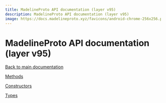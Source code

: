 ```yaml
---
title: MadelineProto API documentation (layer v95)
description: MadelineProto API documentation (layer v95)
image: https://docs.madelineproto.xyz/favicons/android-chrome-256x256.png
---
```

# MadelineProto API documentation (layer v95)  

[Back to main documentation](..)  


[Methods](methods/)

[Constructors](constructors/)

[Types](types/)